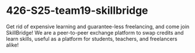 # 426-S25-team19-skillbridge
Get rid of expensive learning and guarantee-less freelancing, and come join SkillBridge! We are a peer-to-peer exchange platform to swap credits and learn skills, useful as a platform for students, teachers, and freelancers alike! 
